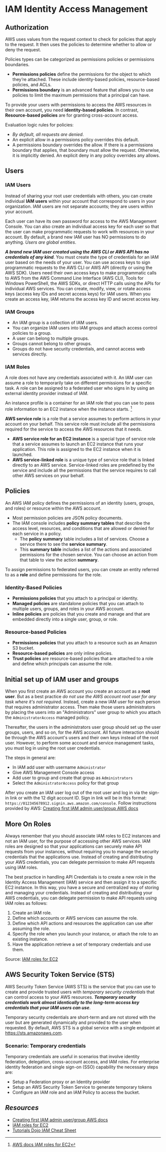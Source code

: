 # IAM Identity Access Management

## Authorization

AWS uses values from the request context to check for policies that apply to the request. It then uses the policies to determine whether to allow or deny the request.

Policies types can be categorized as permissions policies or permissions boundaries.
- **Permissions policies** define the permissions for the object to which they’re attached. These include identity-based policies, resource-based policies, and ACLs.
- **Permissions boundary** is an advanced feature that allows you to use policies to limit the maximum permissions that a principal can have.

To provide your users with permissions to access the AWS resources in their own account, you need **identity-based policies**. In contrast, **Resource-based policies** are for granting cross-account access.

Evaluation logic rules for policies:
- *By default, all requests are denied*.
- An explicit allow in a permissions policy overrides this default.
- A permissions boundary overrides the allow. If there is a permissions boundary that applies, that boundary must allow the request. Otherwise, it is implicitly denied.
An explicit deny in any policy overrides any allows.

## Users

### IAM Users

Instead of sharing your root user credentials with others, you can create individual **IAM users** within your account that correspond to users in your organization. IAM users are not separate accounts; they are users within your account.

Each user can have its own password for access to the AWS Management Console. You can also create an individual access key for each user so that the user can make programmatic requests to work with resources in your account. By default, a brand new IAM user has NO permissions to do anything. *Users are global entities*.

***A brand new IAM user created using the AWS CLI or AWS API has no credentials of any kind***. You must create the type of credentials for an IAM user based on the needs of your user.  You can use access keys to sign programmatic requests to the AWS CLI or AWS API (directly or using the AWS SDK). Users need their own access keys to make programmatic calls to AWS from the AWS Command Line Interface (AWS CLI), Tools for Windows PowerShell, the AWS SDKs, or direct HTTP calls using the APIs for individual AWS services. You can create, modify, view, or rotate access keys (access key IDs and secret access keys) for IAM users. When you create an access key, IAM returns the access key ID and secret access key. 

### IAM Groups

- An IAM group is a collection of IAM users.
- You can organize IAM users into IAM groups and attach access control policies to a group.
- A user can belong to multiple groups.
- Groups cannot belong to other groups.
- Groups do not have security credentials, and cannot access web services directly.

### IAM Roles

A role does not have any credentials associated with it. An IAM user can assume a role to temporarily take on different permissions for a specific task. A role can be assigned to a federated user who signs in by using an external identity provider instead of IAM.

An instance profile is a container for an IAM role that you can use to pass role information to an EC2 instance when the instance starts. [^ec2role]

**AWS service role** is a role that a service assumes to perform actions in your account on your behalf. This service role must include all the permissions required for the service to access the AWS resources that it needs.
- **AWS service role for an EC2 instance** is a special type of service role that a service assumes to launch an EC2 instance that runs your application. This role is assigned to the EC2 instance when it is launched.
- **AWS service-linked role** is a unique type of service role that is linked directly to an AWS service. Service-linked roles are predefined by the service and include all the permissions that the service requires to call other AWS services on your behalf.

[^ec2role]: [AWS docs IAM roles for EC2](https://docs.aws.amazon.com/AWSEC2/latest/UserGuide/iam-roles-for-amazon-ec2.html)

## Policies
An AWS IAM policy defines the permissions of an identity (users, groups, and roles) or resource within the AWS account.
- Most permission policies are JSON policy documents.
- The IAM console includes **policy summary tables** that describe the access level, resources, and conditions that are allowed or denied for each service in a policy.
    - The **policy summary** table includes a list of services. Choose a service there to see the **service summary**.
    - This **summary table** includes a list of the actions and associated permissions for the chosen service. You can choose an action from that table to view the action **summary**.

To assign permissions to federated users, you can create an entity referred to as a **role** and define permissions for the role.

### Identity-Based Policies

- **Permissions policies** that you attach to a principal or identity.
- **Managed policies** are standalone policies that you can attach to multiple users, groups, and roles in your AWS account.
- **Inline policies** are policies that you create and manage and that are embedded directly into a single user, group, or role.

### Resource-based Policies

- **Permissions policies** that you attach to a resource such as an Amazon S3 bucket.
- **Resource-based policies** are only inline policies.
- **Trust policies** are resource-based policies that are attached to a role and define which principals can assume the role.

## Initial set up of IAM user and groups

When you first create an AWS account you create an account as a **root user**. But as a best practice *do not use the AWS account root user for any task where it's not required*. Instead, create a new IAM user for each person that requires administrator access. Then make those users administrators by placing the users into an "Administrators" user group to which you attach the `AdministratorAccess` managed policy.

Thereafter, the users in the administrators user group should set up the user groups, users, and so on, for the AWS account. All future interaction should be through the AWS account's users and their own keys instead of the root user. However, to perform some account and service management tasks, you must log in using the root user credentials.

The steps in general are:
- In IAM add user with username `Administrator`
- Give AWS Management Console access
- Add user to group and create that group as `Administrators`
- Select the `AdministratorAccess` policy for that group

After you create an IAM user log out of the root user and log in via the sign-in link or with the 12 digit account ID. Sign in link will be in this format: `https://012345678912.signin.aws.amazon.com/console`. Follow instructions provided by AWS: [Creating first IAM admin user/group AWS docs](https://docs.aws.amazon.com/IAM/latest/UserGuide/getting-started_create-admin-group.html)

## More On Roles

Always remember that you should associate IAM roles to EC2 instances and not an IAM user, for the purpose of accessing other AWS services. IAM roles are designed so that your applications can securely make API requests from your instances, without requiring you to manage the security credentials that the applications use. Instead of creating and distributing your AWS credentials, you can delegate permission to make API requests using IAM roles.

The best practice in handling API Credentials is to create a new role in the Identity Access Management (IAM) service and then assign it to a specific EC2 instance. In this way, you have a secure and centralized way of storing and managing your credentials. Instead of creating and distributing your AWS credentials, you can delegate permission to make API requests using IAM roles as follows:
1. Create an IAM role.
2. Define which accounts or AWS services can assume the role.
3. Define which API actions and resources the application can use after assuming the role.
4. Specify the role when you launch your instance, or attach the role to an existing instance.
5. Have the application retrieve a set of temporary credentials and use them.

Source: [IAM roles for EC2](https://docs.aws.amazon.com/AWSEC2/latest/UserGuide/iam-roles-for-amazon-ec2.html)

## AWS Security Token Service (STS)

AWS Security Token Service (AWS STS) is the service that you can use to create and provide trusted users with *temporary security credentials* that can control access to your AWS resources. ***Temporary security credentials work almost identically to the long-term access key credentials that your IAM users can use***.

Temporary security credentials are short-term and are not stored with the user but are generated dynamically and provided to the user when requested. By default, AWS STS is a global service with a single endpoint at https://sts.amazonaws.com.

### Scenario: Temporary credentials

Temporary credentials are useful in scenarios that involve identity federation, delegation, cross-account access, and IAM roles. For enterprise identity federation and single sign-on (SSO) capability the necessary steps are:
- Setup a Federation proxy or an Identity provider
- Setup an AWS Security Token Service to generate temporary tokens 
- Configure an IAM role and an IAM Policy to access the bucket.


## *Resources*

- [Creating first IAM admin user/group AWS docs](https://docs.aws.amazon.com/IAM/latest/UserGuide/getting-started_create-admin-group.html)
- [IAM roles for EC2](https://docs.aws.amazon.com/AWSEC2/latest/UserGuide/iam-roles-for-amazon-ec2.html)
- [Tutorials Dojo IAM Cheat Sheet](https://tutorialsdojo.com/aws-identity-and-access-management-iam/)
